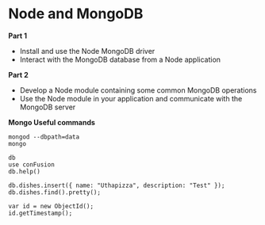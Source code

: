 Node and MongoDB
=======

**Part 1**
- Install and use the Node MongoDB driver
- Interact with the MongoDB database from a Node application

**Part 2**
- Develop a Node module containing some common MongoDB operations
- Use the Node module in your application and communicate with the MongoDB server

**Mongo Useful commands**
```
mongod --dbpath=data
mongo

db
use conFusion
db.help()

db.dishes.insert({ name: "Uthapizza", description: "Test" });
db.dishes.find().pretty();

var id = new ObjectId();
id.getTimestamp();
```
